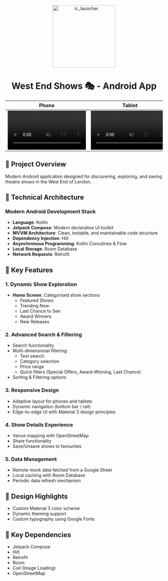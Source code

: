 <div align="center">
  <img src="https://github.com/user-attachments/assets/26586094-6b53-4f27-9a6e-efef3f1bf1df" alt="ic_launcher" width="200">
  
  <h1>West End Shows 🎭 - Android App</h1>
</div>

| Phone | Tablet |
|---------|-------------|
| <video src="https://github.com/user-attachments/assets/a24b2e19-b094-4438-bd9f-6b8e455bf4c5" controls="controls" muted="muted" width="250"></video> | <video src="https://github.com/user-attachments/assets/6d1c4fc3-f2f5-4f3b-a9ed-0992875c028e" controls="controls" muted="muted" width="250"></video> |

## 🌟 Project Overview

Modern Android application designed for discovering, exploring, and saving theatre shows in the West End of London.

## 🚀 Technical Architecture

### Modern Android Development Stack
- **Language**: Kotlin
- **Jetpack Compose**: Modern declarative UI toolkit
- **MVVM Architecture**: Clean, testable, and maintainable code structure
- **Dependency Injection**: Hilt
- **Asynchronous Programming**: Kotlin Coroutines & Flow
- **Local Storage**: Room Database
- **Network Requests**: Retrofit

## 🔑 Key Features

### 1. Dynamic Show Exploration
- **Home Screen**: Categorised show sections
  - Featured Shows
  - Trending Now
  - Last Chance to See
  - Award Winners
  - New Releases

### 2. Advanced Search & Filtering
- Search functionality
- Multi-dimensional filtering:
  - Text search
  - Category selection
  - Price range
  - Quick filters (Special Offers, Award-Winning, Last Chance)
- Sorting & Filtering options

### 3. Responsive Design
- Adaptive layout for phones and tablets
- Dynamic navigation (bottom bar / rail)
- Edge-to-edge UI with Material 3 design principles

### 4. Show Details Experience
- Venue mapping with OpenStreetMap
- Share functionality
- Save/Unsave shows to favourites

### 5. Data Management
- Remote mock data fetched from a Google Sheet
- Local caching with Room Database
- Periodic data refresh mechanism

## 🎨 Design Highlights

- Custom Material 3 color scheme
- Dynamic theming support
- Custom typography using Google Fonts

## 🔌 Key Dependencies
- Jetpack Compose
- Hilt
- Retrofit
- Room
- Coil (Image Loading)
- OpenStreetMap
